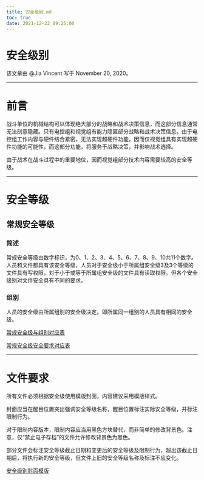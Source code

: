 ```yaml
---
title: 安全级别.md
toc: true
date: 2021-12-22 09:25:00
---
```

# 安全级别

该文章由 @Jia Vincent 写于 November 20, 2020。

---

# 前言

战斗单位的机械结构可以体现绝大部分的战略和战术决策信息，而这部分信息通常无法刻意隐藏。只有电控组和视觉组有能力隐匿部分战略和战术决策信息。由于电控组工作内容与硬件结合紧密，无法实现超硬件功能，因而仅视觉组具有实现超硬件功能的可能性，而这部分功能，将服务于战略决策，并影响战术选择。

由于战术在战斗过程中的重要地位，因而视觉组部分技术内容需要较高的安全等级。

---

# 安全等级

## 常规安全等级

### 简述

常规安全等级由数字标识，为0、1、2、3、4、5、6、7、8、9、10共11个数字。人员和文件都具有该安全等级，人员对于安全级小于所属组安全级3及3个等级的文件具有写权限，对于小于或等于所属组安全级的文件具有读取权限。但各个安全级别对文件安全具有不同的要求。

### 组别

人员的安全级由所属组别的安全级决定。即所属同一组别的人员具有相同的安全级。

[常规安全级与组别对应表](安全级别/常规安全级与组别对应表.csv)

[常规安全级安全要求对应表](安全级别/常规安全级安全要求对应表.csv)

---

# 文件要求

所有文件必须根据安全级使用模版封面，内容建议采用模版样式。

封面应当在醒目位置突出强调安全等级名称，醒目位置标注实际安全等级，并标注限制行为。

对于限制内容版本，限制内容应当用黑色方块替代，而非简单的修改背景色。注意，仅“禁止电子存档”的文件允许修改背景色为黑色。

部分文件会标注安全等级截止日期和变更后的安全等级及限制行为，超出该截止日期后，将执行新的安全等级，但文件上旧的安全等级名称及标注不应变化。

[安全级别封面模版](安全级别/安全级别封面模版.md)